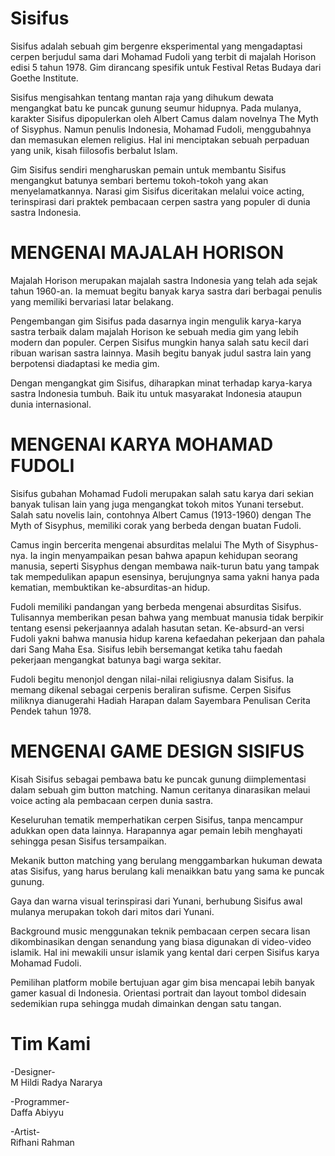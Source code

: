 # Sisifus
Sisifus adalah sebuah gim bergenre eksperimental yang mengadaptasi cerpen berjudul sama dari Mohamad Fudoli yang terbit di majalah Horison edisi 5 tahun 1978. Gim dirancang spesifik untuk Festival Retas Budaya dari Goethe Institute.

Sisifus mengisahkan tentang mantan raja yang dihukum dewata mengangkat batu ke puncak gunung seumur hidupnya. Pada mulanya, karakter Sisifus dipopulerkan oleh Albert Camus dalam novelnya The Myth of Sisyphus. Namun penulis Indonesia, Mohamad Fudoli, menggubahnya dan memasukan elemen religius. Hal ini menciptakan sebuah perpaduan yang unik, kisah fiilosofis berbalut Islam.

Gim Sisifus sendiri mengharuskan pemain untuk membantu Sisifus mengangkut batunya sembari bertemu tokoh-tokoh yang akan menyelamatkannya. Narasi gim Sisifus diceritakan melalui voice acting, terinspirasi dari praktek pembacaan cerpen sastra yang populer di dunia sastra Indonesia.

# MENGENAI MAJALAH HORISON

Majalah Horison merupakan majalah sastra Indonesia yang telah ada sejak tahun 1960-an. Ia memuat begitu banyak karya sastra dari berbagai penulis yang memiliki bervariasi latar belakang. 

Pengembangan gim Sisifus pada dasarnya ingin mengulik karya-karya sastra terbaik dalam majalah Horison ke sebuah media gim yang lebih modern dan populer. Cerpen Sisifus mungkin hanya salah satu kecil dari ribuan warisan sastra lainnya. Masih begitu banyak judul sastra lain yang berpotensi diadaptasi ke media gim.

Dengan mengangkat gim Sisifus, diharapkan minat terhadap karya-karya sastra Indonesia tumbuh. Baik itu untuk masyarakat Indonesia ataupun dunia internasional.

# MENGENAI KARYA MOHAMAD FUDOLI

Sisifus gubahan Mohamad Fudoli merupakan salah satu karya dari sekian banyak tulisan lain yang juga mengangkat tokoh mitos Yunani tersebut. Salah satu novelis lain, contohnya Albert Camus (1913-1960) dengan The Myth of Sisyphus, memiliki corak yang berbeda dengan buatan Fudoli. 

Camus ingin bercerita mengenai absurditas melalui The Myth of Sisyphus-nya. Ia ingin menyampaikan pesan bahwa apapun kehidupan seorang manusia, seperti Sisyphus dengan membawa naik-turun batu yang tampak tak mempedulikan apapun esensinya, berujungnya sama yakni hanya pada kematian, membuktikan ke-absurditas-an hidup.

Fudoli memiliki pandangan yang berbeda mengenai absurditas Sisifus. Tulisannya memberikan pesan bahwa yang membuat manusia tidak berpikir tentang esensi pekerjaannya adalah hasutan setan. Ke-absurd-an versi Fudoli yakni bahwa manusia hidup karena kefaedahan pekerjaan dan pahala dari Sang Maha Esa. Sisifus lebih bersemangat ketika tahu faedah pekerjaan mengangkat batunya bagi warga sekitar. 

Fudoli begitu menonjol dengan nilai-nilai religiusnya dalam Sisifus. Ia memang dikenal sebagai cerpenis beraliran sufisme. Cerpen Sisifus miliknya dianugerahi Hadiah Harapan dalam Sayembara Penulisan Cerita Pendek tahun 1978.

# MENGENAI GAME DESIGN SISIFUS

Kisah Sisifus sebagai pembawa batu ke puncak gunung diimplementasi dalam sebuah gim button matching. Namun ceritanya dinarasikan melaui voice acting ala pembacaan cerpen dunia sastra.

Keseluruhan tematik memperhatikan cerpen Sisifus, tanpa mencampur adukkan open data lainnya. Harapannya agar pemain lebih menghayati sehingga pesan Sisifus tersampaikan.

Mekanik button matching yang berulang menggambarkan hukuman dewata atas Sisifus, yang harus berulang kali menaikkan batu yang sama ke puncak gunung.

Gaya dan warna visual terinspirasi dari Yunani, berhubung Sisifus awal mulanya merupakan tokoh dari mitos dari Yunani.

Background music menggunakan teknik pembacaan cerpen secara lisan dikombinasikan dengan senandung yang biasa digunakan di video-video islamik. Hal ini mewakili unsur islamik yang kental dari cerpen Sisifus karya Mohamad Fudoli.

Pemilihan platform mobile bertujuan agar gim bisa mencapai lebih banyak gamer kasual di Indonesia. Orientasi portrait dan layout tombol didesain sedemikian rupa sehingga mudah dimainkan dengan satu tangan.

# Tim Kami

-Designer-  
M Hildi Radya Nararya

-Programmer-  
Daffa Abiyyu

-Artist-  
Rifhani Rahman
